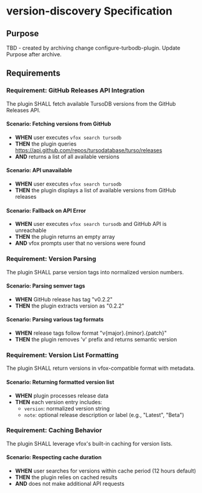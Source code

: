 # version-discovery Specification

## Purpose
TBD - created by archiving change configure-turbodb-plugin. Update Purpose after archive.
## Requirements
### Requirement: GitHub Releases API Integration
The plugin SHALL fetch available TursoDB versions from the GitHub Releases API.

#### Scenario: Fetching versions from GitHub
- **WHEN** user executes `vfox search tursodb`
- **THEN** the plugin queries https://api.github.com/repos/tursodatabase/turso/releases
- **AND** returns a list of all available versions

#### Scenario: API unavailable
- **WHEN** user executes `vfox search tursodb`
- **THEN** the plugin displays a list of available versions from GitHub releases

#### Scenario: Fallback on API Error
- **WHEN** user executes `vfox search tursodb` and GitHub API is unreachable
- **THEN** the plugin returns an empty array
- **AND** vfox prompts user that no versions were found

### Requirement: Version Parsing
The plugin SHALL parse version tags into normalized version numbers.

#### Scenario: Parsing semver tags
- **WHEN** GitHub release has tag "v0.2.2"
- **THEN** the plugin extracts version as "0.2.2"

#### Scenario: Parsing various tag formats
- **WHEN** release tags follow format "v{major}.{minor}.{patch}"
- **THEN** the plugin removes 'v' prefix and returns semantic version

### Requirement: Version List Formatting
The plugin SHALL return versions in vfox-compatible format with metadata.

#### Scenario: Returning formatted version list
- **WHEN** plugin processes release data
- **THEN** each version entry includes:
  - `version`: normalized version string
  - `note`: optional release description or label (e.g., "Latest", "Beta")

### Requirement: Caching Behavior
The plugin SHALL leverage vfox's built-in caching for version lists.

#### Scenario: Respecting cache duration
- **WHEN** user searches for versions within cache period (12 hours default)
- **THEN** the plugin relies on cached results
- **AND** does not make additional API requests

